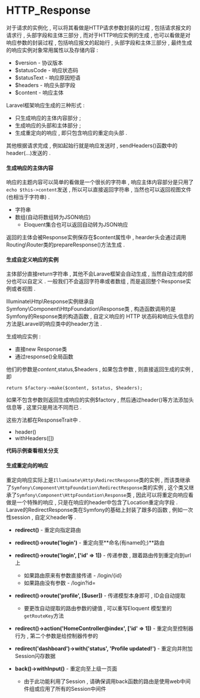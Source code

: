 # HTTP\_Response

对于请求的实例化 , 可以将其看做是HTTP请求参数封装的过程 , 包括请求报文的请求行 , 头部字段和主体三部分 , 而对于HTTP响应实例的生成 , 也可以看做是对响应参数的封装过程 , 包括响应报文的起始行 , 头部字段和主体三部分 , 最终生成的响应实例对象常用属性以及存储内容 :

* $version - 协议版本
* $statusCode - 响应状态码
* $statusText - 响应原因短语
* $headers - 响应头部字段
* $content - 响应主体

Laravel框架响应生成的三种形式 :

* 只生成响应的主体内容部分 ; 
* 生成响应的头部和主体部分 ; 
* 生成重定向的响应 , 即只包含响应的重定向头部 . 

其他根据请求完成 , 例如起始行就是响应发送时 , sendHeaders\(\)函数中的header\(...\)发送的 .

#### 生成响应的主体内容

响应的主题内容可以简单的看做是一个很长的字符串 , 响应主体内容部分是只用了`echo $this->content`发送 , 所以可以直接返回字符串 , 当然也可以返回视图文件\(也相当于字符串\) .

* 字符串
* 数组\(自动将数组转为JSON响应\)
  * Eloquent集合也可以返回自动转为JSON响应

返回的主体会被Response实例保存在$content属性中 , hearder头会通过调用Routing\Router类的prepareResponse\(\)方法生成 .

#### 生成自定义响应的实例

主体部分直接return字符串 , 其他不会Larave框架会自动生成 , 当然自动生成的部分也可以自定义 . 一般我们不会返回字符串或者数组 , 而是返回整个Response实例或者视图 .

Illuminate\Http\Response实例继承自Symfony\Component\HttpFoundation\Response类 , 构造函数调用的是Symfony的Response类的构造函数 , 自定义响应的 HTTP 状态码和响应头信息的方法是Laravel的响应类中的header方法 .

生成响应实例 :

* 直接new Response类
* 通过response\(\)全局函数

他们的参数是$content,$status,$headers , 如果包含参数 , 则直接返回生成的实例 , 即

```
return $factory->make($content, $status, $headers);
```

如果不包含参数则返回生成响应的实例$factory , 然后通过header\(\)等方法添加头信息等 , 这里只是用法不同而已 .

这些方法都在ResponseTrait中 .

* header\(\)
* withHeaders\(\[\]\)

**代码示例查看相关分支**

#### 生成重定向的响应

重定向响应实际上是`Illuminate\Http\RedirectResponse`类的实例 , 而该类继承了`Symfony\Component\HttpFoundation\RedirectResponse`类的实例 , 这个类又继承了`Symfony\Component\HttpFoundation\Response`类 , 因此可以将重定向响应看做是一个特殊的响应 , 只是在响应的header中包含了Location重定向字段 . Larave的RedirectResponse类在Symfony的基础上封装了跟多的函数 , 例如一次性session , 自定义header等 .

* **redirect\(\)** - 重定向指定路由
* **redirect\(\)-&gt;route\('login'\)** - 重定向至**命名\(有name的;\)**路由
* **redirect\(\)-&gt;route\('login', \['id' =&gt; 1\]\)** - 传递参数 , 跟着路由传到重定向到url上
  * 如果路由原来有参数直接传递 - /login/{id}
  * 如果路由没有参数 - /login?id=
* **redirect\(\)-&gt;route\('profile', \[$user\]\)** - 传递模型本身即可 , ID会自动提取
  * 要更改自动提取的路由参数的键值 , 可以重写Eloquent 模型里的`getRouteKey`方法
* **redirect\(\)-&gt;action\('HomeController@index', \['id' =&gt; 1\]\)** - 重定向至控制器行为 , 第二个参数是给控制器传参的
* **redirect\('dashboard'\)-&gt;with\('status', 'Profile updated!'\)** - 重定向并附加Session闪存数据

* **back\(\)-&gt;withInput\(\)** - 重定向至上级一页面
  * 由于此功能利用了Session , 请确保调用back函数的路由是使用web中间件组或应用了所有的Session中间件



